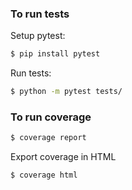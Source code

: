 ### To run tests

Setup pytest:
```bash
$ pip install pytest
```
Run tests:
```bash
$ python -m pytest tests/
```
### To run coverage

```bash            
$ coverage report
```
Export coverage in HTML
```bash            
$ coverage html
```
